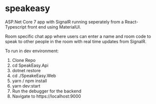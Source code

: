 # speakeasy

ASP.Net Core 7 app with SignalR running seperately from a React-Typescript front end using MaterialUI.

Room specific chat app where users can enter a name and room code to speak to other people in the room with real time updates from SignalR.

To run in dev environment:

1. Clone Repo
2. cd SpeakEasy.Api
3. dotnet restore
4. cd ./SpeakeEasy.Web
5. yarn / npm install
6. yarn dev:start
7. Run the debugger for the backend
8. Navigate to https://localhost:9000
